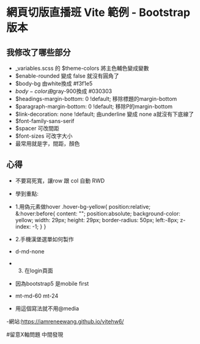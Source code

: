 # 網頁切版直播班 Vite 範例 - Bootstrap 版本

## 我修改了哪些部分
  - _variables.scss 的 $theme-colors 將主色輔色變成變數
  - $enable-rounded 變成 false 就沒有圓角了
  - $body-bg 由white換成 #f3f1e5
  - $body-color 由$gray-900換成 #030303
  - $headings-margin-bottom: 0 !default; 移除標題的margin-bottom
  - $paragraph-margin-bottom: 0 !default; 移除P的margin-bottom
  - $link-decoration: none !default; 由underline 變成 none a就沒有下底線了 
  - $font-family-sans-serif
  - $spacer 可改間距
  - $font-sizes 可改字大小
  - 最常用就是字，間距，顏色


## 心得
- 不要寫死寬，讓row 跟 col 自動 RWD
- 學到重點:
- 1.用偽元素做hover
.hover-bg-yellow{
  position:relative;  
  &:hover:before{
    content: "";
    position:absolute;
    background-color: yellow;
    width: 29px;
    height: 29px;
    border-radius: 50px;
    left:-8px;
    z-index: -1;
  }
}

- 2.手機漢堡選單如何製作
- d-md-none

- 3. 在login頁面
- 因為bootstrap5 是mobile first 
- mt-md-60 mt-24
- 用這個寫法就不用@media


-網站:https://iamreneewang.github.io/vitehw6/


#留意X軸問題
中間發現